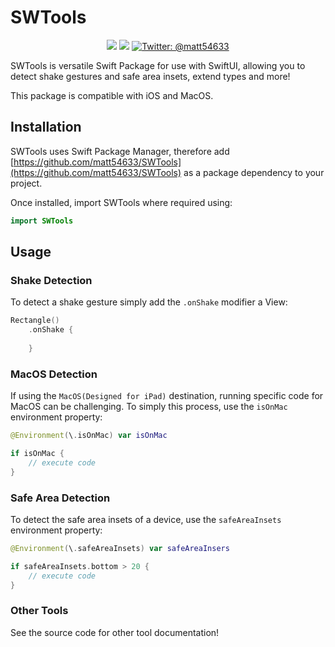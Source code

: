 # SWTools

<p align="center">
    <img src="https://img.shields.io/badge/iOS-17.0+-27ae60.svg" />
    <img src="https://img.shields.io/badge/macOS-14.0+-2980b9.svg" />
    <a href="https://twitter.com/matt54633">
        <img src="https://img.shields.io/badge/Contact-@matt54633-95a5a6.svg?style=flat" alt="Twitter: @matt54633" />
    </a>
</p>

SWTools is versatile Swift Package for use with SwiftUI, allowing you to detect shake gestures and safe area insets, extend types and more!

This package is compatible with iOS and MacOS. 

## Installation

SWTools uses Swift Package Manager, therefore add [https://github.com/matt54633/SWTools](https://github.com/matt54633/SWTools) as a package dependency to your project. 

Once installed, import SWTools where required using:

```swift
import SWTools
```

## Usage

### Shake Detection

To detect a shake gesture simply add the `.onShake` modifier a View:
```swift
Rectangle()
    .onShake {
    
    }
```

### MacOS Detection

If using the `MacOS(Designed for iPad)` destination, running specific code for MacOS can be challenging. To simply this process, use the `isOnMac` environment property:
```swift 
@Environment(\.isOnMac) var isOnMac

if isOnMac {
    // execute code
}
```

### Safe Area Detection

To detect the safe area insets of a device, use the `safeAreaInsets` environment property:
```swift 
@Environment(\.safeAreaInsets) var safeAreaInsers

if safeAreaInsets.bottom > 20 {
    // execute code
}
```

### Other Tools

See the source code for other tool documentation!
